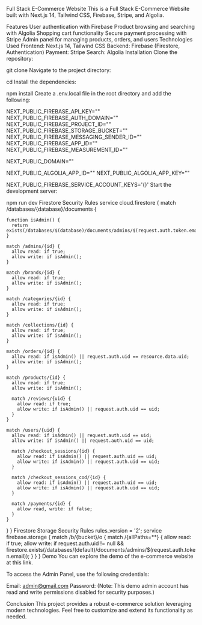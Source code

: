 Full Stack E-Commerce Website
This is a Full Stack E-Commerce Website built with Next.js 14, Tailwind CSS, Firebase, Stripe, and Algolia.

Features
User authentication with Firebase
Product browsing and searching with Algolia
Shopping cart functionality
Secure payment processing with Stripe
Admin panel for managing products, orders, and users
Technologies Used
Frontend: Next.js 14, Tailwind CSS
Backend: Firebase (Firestore, Authentication)
Payment: Stripe
Search: Algolia
Installation
Clone the repository:

git clone <repository-url>
Navigate to the project directory:

cd <project-directory>
Install the dependencies:

npm install
Create a .env.local file in the root directory and add the following:

NEXT_PUBLIC_FIREBASE_API_KEY=""
NEXT_PUBLIC_FIREBASE_AUTH_DOMAIN=""
NEXT_PUBLIC_FIREBASE_PROJECT_ID=""
NEXT_PUBLIC_FIREBASE_STORAGE_BUCKET=""
NEXT_PUBLIC_FIREBASE_MESSAGING_SENDER_ID=""
NEXT_PUBLIC_FIREBASE_APP_ID=""
NEXT_PUBLIC_FIREBASE_MEASUREMENT_ID=""

NEXT_PUBLIC_DOMAIN=""

NEXT_PUBLIC_ALGOLIA_APP_ID=""
NEXT_PUBLIC_ALGOLIA_APP_KEY=""

NEXT_PUBLIC_FIREBASE_SERVICE_ACCOUNT_KEYS='{}'
Start the development server:

npm run dev
Firestore Security Rules
service cloud.firestore {
  match /databases/{database}/documents {
    
    function isAdmin() {
      return exists(/databases/$(database)/documents/admins/$(request.auth.token.email));
    }

    match /admins/{id} {
      allow read: if true;
      allow write: if isAdmin();
    }

    match /brands/{id} {
      allow read: if true;
      allow write: if isAdmin();
    }

    match /categories/{id} {
      allow read: if true;
      allow write: if isAdmin();
    }

    match /collections/{id} {
      allow read: if true;
      allow write: if isAdmin();
    }

    match /orders/{id} {
      allow read: if isAdmin() || request.auth.uid == resource.data.uid;
      allow write: if isAdmin();
    }

    match /products/{id} {
      allow read: if true;
      allow write: if isAdmin();

      match /reviews/{uid} {
        allow read: if true;
        allow write: if isAdmin() || request.auth.uid == uid;
      }
    }

    match /users/{uid} {
      allow read: if isAdmin() || request.auth.uid == uid;
      allow write: if isAdmin() || request.auth.uid == uid;

      match /checkout_sessions/{id} {
        allow read: if isAdmin() || request.auth.uid == uid;
        allow write: if isAdmin() || request.auth.uid == uid;
      }

      match /checkout_sessions_cod/{id} {
        allow read: if isAdmin() || request.auth.uid == uid;
        allow write: if isAdmin() || request.auth.uid == uid;
      }

      match /payments/{id} {
        allow read, write: if false;
      }
    }
  }
}
Firestore Storage Security Rules
rules_version = '2';
service firebase.storage {
  match /b/{bucket}/o {
    match /{allPaths=**} {
      allow read: if true;
      allow write: if request.auth.uid != null && firestore.exists(/databases/(default)/documents/admins/$(request.auth.token.email));
    }
  }
}
Demo
You can explore the demo of the e-commerce website at this link.

To access the Admin Panel, use the following credentials:

Email: admin@gmail.com
Password: 
(Note: This demo admin account has read and write permissions disabled for security purposes.)

Conclusion
This project provides a robust e-commerce solution leveraging modern technologies. Feel free to customize and extend its functionality as needed.
